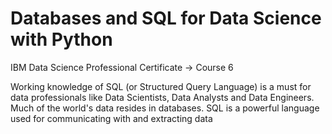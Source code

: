 # Databases and SQL for Data Science with Python
 IBM Data Science Professional Certificate -> Course 6


 Working knowledge of SQL (or Structured Query Language) is a must for data professionals like Data Scientists, Data Analysts and Data Engineers. <br>
 Much of the world's data resides in databases. SQL is a powerful language used for communicating with and extracting data 
